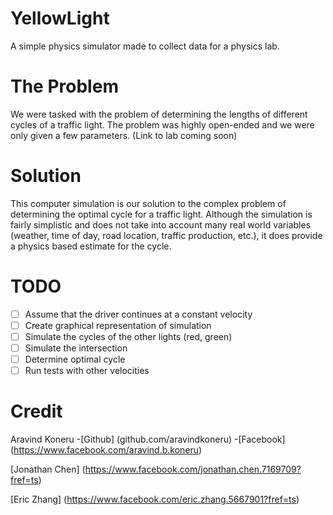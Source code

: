 YellowLight
===========

A simple physics simulator made to collect data for a physics lab. 

The Problem
===========

We were tasked with the problem of determining the lengths of different cycles of a traffic light. The problem was highly open-ended and we were only given a few parameters. (Link to lab coming soon)

Solution
========

This computer simulation is our solution to the complex problem of determining the optimal cycle for a traffic light. Although the simulation is fairly simplistic and does not take into account many real world variables (weather, time of day, road location, traffic production, etc.), it does provide a physics based estimate for the cycle. 

TODO
====

-[ ] Assume that the driver continues at a constant velocity 
-[ ] Create graphical representation of simulation 
-[ ] Simulate the cycles of the other lights (red, green)
-[ ] Simulate the intersection 
-[ ] Determine optimal cycle 
-[ ] Run tests with other velocities

Credit
======

Aravind Koneru
-[Github] (github.com/aravindkoneru)
-[Facebook] (https://www.facebook.com/aravind.b.koneru)

[Jonathan Chen] (https://www.facebook.com/jonathan.chen.7169709?fref=ts)

[Eric Zhang] (https://www.facebook.com/eric.zhang.5667901?fref=ts)

